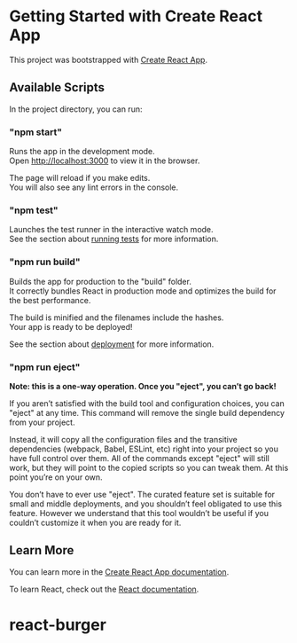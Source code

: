 # Getting Started with Create React App

This project was bootstrapped with [Create React App](https://github.com/facebook/create-react-app).

## Available Scripts

In the project directory, you can run:

### "npm start"

Runs the app in the development mode.\
Open [http://localhost:3000](http://localhost:3000) to view it in the browser.

The page will reload if you make edits.\
You will also see any lint errors in the console.

### "npm test"

Launches the test runner in the interactive watch mode.\
See the section about [running tests](https://facebook.github.io/create-react-app/docs/running-tests) for more information.

### "npm run build"

Builds the app for production to the "build" folder.\
It correctly bundles React in production mode and optimizes the build for the best performance.

The build is minified and the filenames include the hashes.\
Your app is ready to be deployed!

See the section about [deployment](https://facebook.github.io/create-react-app/docs/deployment) for more information.

### "npm run eject"

**Note: this is a one-way operation. Once you "eject", you can’t go back!**

If you aren’t satisfied with the build tool and configuration choices, you can "eject" at any time. This command will remove the single build dependency from your project.

Instead, it will copy all the configuration files and the transitive dependencies (webpack, Babel, ESLint, etc) right into your project so you have full control over them. All of the commands except "eject" will still work, but they will point to the copied scripts so you can tweak them. At this point you’re on your own.

You don’t have to ever use "eject". The curated feature set is suitable for small and middle deployments, and you shouldn’t feel obligated to use this feature. However we understand that this tool wouldn’t be useful if you couldn’t customize it when you are ready for it.

## Learn More

You can learn more in the [Create React App documentation](https://facebook.github.io/create-react-app/docs/getting-started).

To learn React, check out the [React documentation](https://reactjs.org/).
# react-burger
